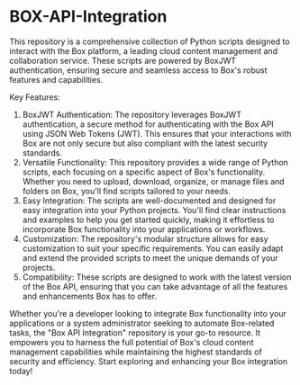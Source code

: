 # BOX-API-Integration
This repository is a comprehensive collection of Python scripts designed to interact with the Box platform, a leading cloud content management and collaboration service. 
These scripts are powered by BoxJWT authentication, ensuring secure and seamless access to Box's robust features and capabilities.

Key Features:
1. BoxJWT Authentication: The repository leverages BoxJWT authentication, a secure method for authenticating with the Box API using JSON Web Tokens (JWT). This ensures that your interactions with Box are not only secure but also compliant with the latest security standards.
2. Versatile Functionality: This repository provides a wide range of Python scripts, each focusing on a specific aspect of Box's functionality. Whether you need to upload, download, organize, or manage files and folders on Box, you'll find scripts tailored to your needs.
3. Easy Integration: The scripts are well-documented and designed for easy integration into your Python projects. You'll find clear instructions and examples to help you get started quickly, making it effortless to incorporate Box functionality into your applications or workflows.
4. Customization: The repository's modular structure allows for easy customization to suit your specific requirements. You can easily adapt and extend the provided scripts to meet the unique demands of your projects.
5. Compatibility: These scripts are designed to work with the latest version of the Box API, ensuring that you can take advantage of all the features and enhancements Box has to offer.

Whether you're a developer looking to integrate Box functionality into your applications or a system administrator seeking to automate Box-related tasks, the "Box API Integration" repository is your go-to resource. It empowers you to harness the full potential of Box's cloud content management capabilities while maintaining the highest standards of security and efficiency. Start exploring and enhancing your Box integration today!
